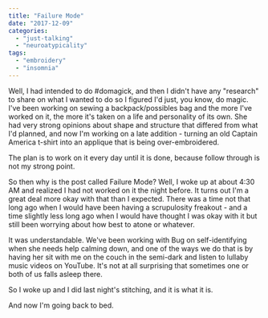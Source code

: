 ```yaml
---
title: "Failure Mode"
date: "2017-12-09"
categories: 
  - "just-talking"
  - "neuroatypicality"
tags: 
  - "embroidery"
  - "insomnia"
---
```


Well, I had intended to do #domagick, and then I didn't have any "research" to share on what I wanted to do so I figured I'd just, you know, do magic. I've been working on sewing a backpack/possibles bag and the more I've worked on it, the more it's taken on a life and personality of its own. She had very strong opinions about shape and structure that differed from what I'd planned, and now I'm working on a late addition - turning an old Captain America t-shirt into an applique that is being over-embroidered.

The plan is to work on it every day until it is done, because follow through is not my strong point.

So then why is the post called Failure Mode? Well, I woke up at about 4:30 AM and realized I had not worked on it the night before. It turns out I'm a great deal more okay with that than I expected. There was a time not that long ago when I would have been having a scrupulosity freakout - and a time slightly less long ago when I would have thought I was okay with it but still been worrying about how best to atone or whatever.

It was understandable. We've been working with Bug on self-identifying when she needs help calming down, and one of the ways we do that is by having her sit with me on the couch in the semi-dark and listen to lullaby music videos on YouTube. It's not at all surprising that sometimes one or both of us falls asleep there.

So I woke up and I did last night's stitching, and it is what it is.

And now I'm going back to bed.
